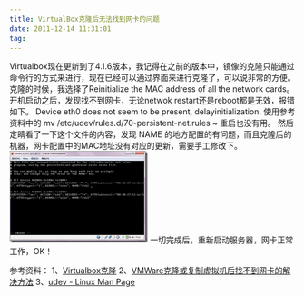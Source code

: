 ```yaml
---
title: VirtualBox克隆后无法找到网卡的问题
date: 2011-12-14 11:31:01
tag: 
---
```


Virtualbox现在更新到了4.1.6版本，我记得在之前的版本中，镜像的克隆只能通过命令行的方式来进行，现在已经可以通过界面来进行克隆了，可以说非常的方便。
克隆的时候，我选择了Reinitialize the MAC address of all the network cards。
开机启动之后，发现找不到网卡，无论netwok restart还是reboot都是无效，报错如下。
Device eth0 does not seem to be present, delayinitialization.
使用参考资料中的 mv /etc/udev/rules.d/70-persistent-net.rules ~ 重启也没有用。
然后定睛看了一下这个文件的内容，发现 NAME 的地方配置的有问题，而且克隆后的机器，网卡配置中的MAC地址没有对应的更新，需要手工修改下。
[![](./20111214-virtualbox-adapter/201112141131177606.png)](http://images.cnblogs.com/cnblogs_com/cocowool/201112/201112141131163985.png)
一切完成后，重新启动服务器，网卡正常工作，OK！

参考资料：
1、[Virtualbox克隆](http://zxh116116.iteye.com/blog/1172039)
2、[VMWare克隆或复制虚拟机后找不到网卡的解决方法](http://hi.baidu.com/52xjm/blog/item/0e7cf6fc98474a98b901a0a2.html)
3、[udev - Linux Man Page](http://linux.die.net/man/8/udev)












